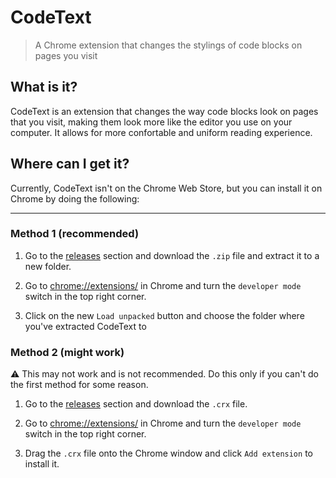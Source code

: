 # CodeText
> A Chrome extension that changes the stylings of code blocks on pages you visit

## What is it?
CodeText is an extension that changes the way code blocks look on pages that you visit, making them look more like the editor you use on your computer. It allows for more confortable and uniform reading experience.

## Where can I get it?
Currently, CodeText isn't on the Chrome Web Store, but you can install it on Chrome by doing the following:

---

### Method 1 (recommended)
1. Go to the [releases](https://github.com/ssight/CodeText/releases/) section and download the `.zip` file and extract it to a new folder.

2. Go to [chrome://extensions/](chrome://extensions/) in Chrome and turn the `developer mode` switch in the top right corner.

3. Click on the new `Load unpacked` button and choose the folder where you've extracted CodeText to

### Method 2 (might work)
⚠ This may not work and is not recommended. Do this only if you can't do the first method for some reason.

1. Go to the [releases](https://github.com/ssight/CodeText/releases/) section and download the `.crx` file.

2. Go to [chrome://extensions/](chrome://extensions/) in Chrome and turn the `developer mode` switch in the top right corner.

3. Drag the `.crx` file onto the Chrome window and click `Add extension` to install it.